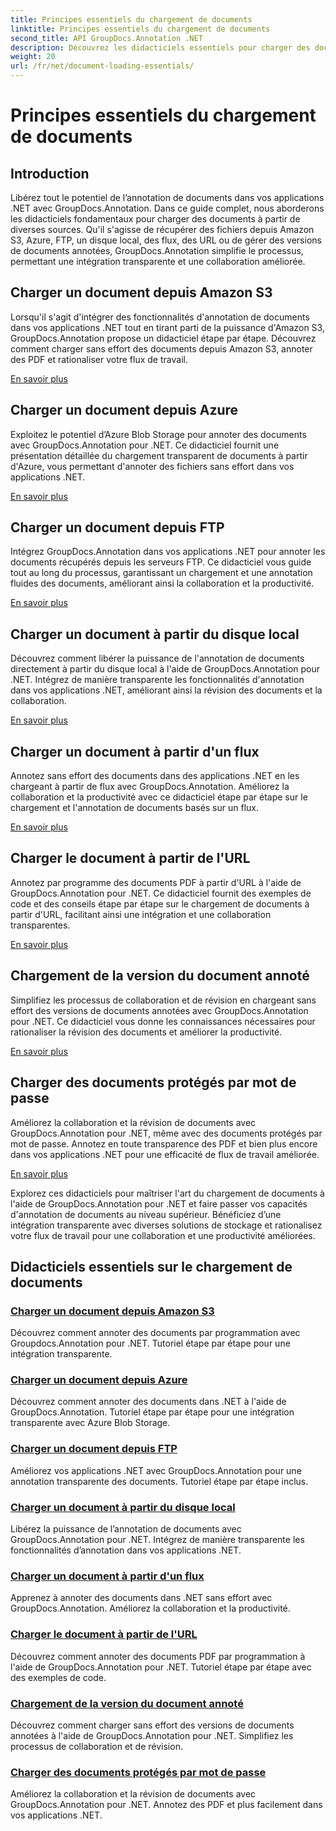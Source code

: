 ```yaml
---
title: Principes essentiels du chargement de documents
linktitle: Principes essentiels du chargement de documents
second_title: API GroupDocs.Annotation .NET
description: Découvrez les didacticiels essentiels pour charger des documents à l'aide de GroupDocs.Annotation .NET. Intégrez-vous de manière transparente à Amazon S3, Azure, FTP, disque local, flux, etc.
weight: 20
url: /fr/net/document-loading-essentials/
---
```


# Principes essentiels du chargement de documents

## Introduction

Libérez tout le potentiel de l’annotation de documents dans vos applications .NET avec GroupDocs.Annotation. Dans ce guide complet, nous aborderons les didacticiels fondamentaux pour charger des documents à partir de diverses sources. Qu'il s'agisse de récupérer des fichiers depuis Amazon S3, Azure, FTP, un disque local, des flux, des URL ou de gérer des versions de documents annotées, GroupDocs.Annotation simplifie le processus, permettant une intégration transparente et une collaboration améliorée.

## Charger un document depuis Amazon S3
Lorsqu'il s'agit d'intégrer des fonctionnalités d'annotation de documents dans vos applications .NET tout en tirant parti de la puissance d'Amazon S3, GroupDocs.Annotation propose un didacticiel étape par étape. Découvrez comment charger sans effort des documents depuis Amazon S3, annoter des PDF et rationaliser votre flux de travail.

[En savoir plus](./load-document-from-amazon-s3/)

## Charger un document depuis Azure
Exploitez le potentiel d’Azure Blob Storage pour annoter des documents avec GroupDocs.Annotation pour .NET. Ce didacticiel fournit une présentation détaillée du chargement transparent de documents à partir d'Azure, vous permettant d'annoter des fichiers sans effort dans vos applications .NET.

[En savoir plus](./load-document-from-azure/)

## Charger un document depuis FTP
Intégrez GroupDocs.Annotation dans vos applications .NET pour annoter les documents récupérés depuis les serveurs FTP. Ce didacticiel vous guide tout au long du processus, garantissant un chargement et une annotation fluides des documents, améliorant ainsi la collaboration et la productivité.

[En savoir plus](./load-document-from-ftp/)

## Charger un document à partir du disque local
Découvrez comment libérer la puissance de l'annotation de documents directement à partir du disque local à l'aide de GroupDocs.Annotation pour .NET. Intégrez de manière transparente les fonctionnalités d'annotation dans vos applications .NET, améliorant ainsi la révision des documents et la collaboration.

[En savoir plus](./load-document-from-local-disk/)

## Charger un document à partir d'un flux
Annotez sans effort des documents dans des applications .NET en les chargeant à partir de flux avec GroupDocs.Annotation. Améliorez la collaboration et la productivité avec ce didacticiel étape par étape sur le chargement et l'annotation de documents basés sur un flux.

[En savoir plus](./load-document-from-stream/)

## Charger le document à partir de l'URL
Annotez par programme des documents PDF à partir d'URL à l'aide de GroupDocs.Annotation pour .NET. Ce didacticiel fournit des exemples de code et des conseils étape par étape sur le chargement de documents à partir d'URL, facilitant ainsi une intégration et une collaboration transparentes.

[En savoir plus](./load-document-from-url/)

## Chargement de la version du document annoté
Simplifiez les processus de collaboration et de révision en chargeant sans effort des versions de documents annotées avec GroupDocs.Annotation pour .NET. Ce didacticiel vous donne les connaissances nécessaires pour rationaliser la révision des documents et améliorer la productivité.

[En savoir plus](./loading-annotated-document-version/)

## Charger des documents protégés par mot de passe
Améliorez la collaboration et la révision de documents avec GroupDocs.Annotation pour .NET, même avec des documents protégés par mot de passe. Annotez en toute transparence des PDF et bien plus encore dans vos applications .NET pour une efficacité de flux de travail améliorée.

[En savoir plus](./load-password-protected-documents/)

Explorez ces didacticiels pour maîtriser l'art du chargement de documents à l'aide de GroupDocs.Annotation pour .NET et faire passer vos capacités d'annotation de documents au niveau supérieur. Bénéficiez d’une intégration transparente avec diverses solutions de stockage et rationalisez votre flux de travail pour une collaboration et une productivité améliorées.
## Didacticiels essentiels sur le chargement de documents
### [Charger un document depuis Amazon S3](./load-document-from-amazon-s3/)
Découvrez comment annoter des documents par programmation avec Groupdocs.Annotation pour .NET. Tutoriel étape par étape pour une intégration transparente.
### [Charger un document depuis Azure](./load-document-from-azure/)
Découvrez comment annoter des documents dans .NET à l'aide de GroupDocs.Annotation. Tutoriel étape par étape pour une intégration transparente avec Azure Blob Storage.
### [Charger un document depuis FTP](./load-document-from-ftp/)
Améliorez vos applications .NET avec GroupDocs.Annotation pour une annotation transparente des documents. Tutoriel étape par étape inclus.
### [Charger un document à partir du disque local](./load-document-from-local-disk/)
Libérez la puissance de l’annotation de documents avec GroupDocs.Annotation pour .NET. Intégrez de manière transparente les fonctionnalités d’annotation dans vos applications .NET.
### [Charger un document à partir d'un flux](./load-document-from-stream/)
Apprenez à annoter des documents dans .NET sans effort avec GroupDocs.Annotation. Améliorez la collaboration et la productivité.
### [Charger le document à partir de l'URL](./load-document-from-url/)
Découvrez comment annoter des documents PDF par programmation à l'aide de GroupDocs.Annotation pour .NET. Tutoriel étape par étape avec des exemples de code.
### [Chargement de la version du document annoté](./loading-annotated-document-version/)
Découvrez comment charger sans effort des versions de documents annotées à l'aide de GroupDocs.Annotation pour .NET. Simplifiez les processus de collaboration et de révision.
### [Charger des documents protégés par mot de passe](./load-password-protected-documents/)
Améliorez la collaboration et la révision de documents avec GroupDocs.Annotation pour .NET. Annotez des PDF et plus facilement dans vos applications .NET.